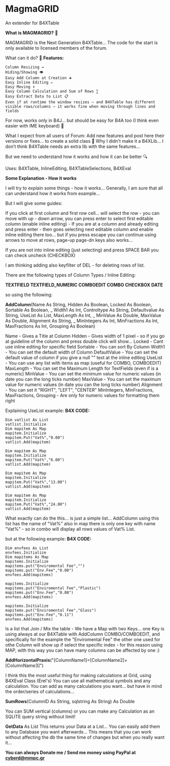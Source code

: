 # MagmaGRID
 An extender for B4XTable

**What is MAGMAGRID?** 🧩

MAGMAGRID is the Next Generation B4XTable... The code for the start is only available to licensed members of the forum.


What can it do? 🔧
**Features:**

    Column Resizing ↔
    Hiding/Showing 👁️
    Easy Add Column at Creation ➕
    Easy Inline Editing ✏️
    Easy Moving ⬍
    Easy Column Calculation and Sum of Rows ∑
    Easy Extract Data to List 📋
    Even if at runtime the window resizes — and B4XTable has different visible rows/columns — it works fine when moving through lines and fields


For now, works only in B4J... but should be easy for B4A too (I think even easier with IME keyboard) 📱


What I expect from all users of Forum:
Add new features and post here their versions or fixes... to create a solid class 💪
Why I didn’t make it a B4XLib... I don’t think B4XTable needs an extra lib with the same features...


But we need to understand how it works and how it can be better 🔍

Uses: B4XTable, InlineEditing, B4XTableSelections, B4XEval

**Some Explanation - How it works**

I will try to explain some things - how it works... Generally, I am sure that all can understand how it works from example...

But I will give some guides:

If you click at first column and first row cell... will select the row - you can move with up - down arrow, you can press enter to select first editable column (enable inline editing) - If you are at a column and already editing and press enter - then goes selecting next editable column and enable inline editing there too... but if you press escape you can continue using arrows to move at rows, page-up page-dn keys also works...

If you are not into inline editing (just selecting) and press SPACE BAR you can check uncheck (CHECKBOX)

I am thinking adding also keyfilter of DEL - for deleting rows of list.

There are the following types of Column Types / Inline Editing:

**TEXTFIELD
TEXTFIELD_NUMERIC
COMBOEDIT
COMBO
CHECKBOX
DATE**

so using the following:

**AddColumn**(Name As String, Hidden As Boolean, Locked As Boolean, Sortable As Boolean, _
Width1 As Int, Controltype As String, Defaultvalue As String, UseList As List, MaxLength As Int, _
MinValue As Double, MaxValue As Double, Alignment As String, _
MinIntegers As Int, MinFractions As Int, MaxFractions As Int, Grouping As Boolean)

Name - Gives a Title at Column
Hidden - Gives width of 1 pixel - so if you go at guideline of the column and press double click will show...
Locked - Cant use inline editing for specific field
Sortable - You can sort By Column
Width1 - You can set the default width of Column
DefaultValue - You can set the default value of column if you give a null "" text at the inline editing
UseList - You can use any list with items as map (useful for COMBO, COMBOEDIT)
MaxLength - You can set the Maximum Length for TextFields (even if is a numeric)
MinValue - You can set the minimum value for numeric values (in date you can the long ticks number)
MaxValue - You can set the maximum value for numeric values (in date you can the long ticks number)
Alignment - You can set it "RIGHT", "LEFT", "CENTER"
MinIntegers, MinFractions, MaxFractions, Grouping - Are only for numeric values for formatting them right

Explaining UseList example:
**B4X CODE:**

    Dim vatlist As List
    vatlist.Initialize
    Dim mapitem As Map
    mapitem.Initialize
    mapitem.Put("Vat%","0.00")
    vatlist.Add(mapitem)
 
    Dim mapitem As Map
    mapitem.Initialize
    mapitem.Put("Vat%","6.00")
    vatlist.Add(mapitem)
 
    Dim mapitem As Map
    mapitem.Initialize
    mapitem.Put("Vat%","13.00")
    vatlist.Add(mapitem)
 
    Dim mapitem As Map
    mapitem.Initialize
    mapitem.Put("Vat%","24.00")
    vatlist.Add(mapitem)


What exactly can do the this... is just a simple list...
AddColumn using this list has the name of "Vat%" also in map there is only one key with name "Vat%" - so in combo will display all rows values of Vat% List.

but at the following example:
**B4X CODE:**

    Dim envfees As List
    envfees.Initialize
    Dim mapitems As Map
    mapitems.Initialize
    mapitems.put("Enviromental Fee","")
    mapitems.put("Env.Fee","0.00")
    envfees.Add(mapitems)

    mapitems.Initialize
    mapitems.put("Enviromental Fee","Plastic")
    mapitems.put("Env.Fee","0.08")
    envfees.Add(mapitems)

    mapitems.Initialize
    mapitems.put("Enviromental Fee","Glass")
    mapitems.put("Env.Fee","0.11")
    envfees.Add(mapitems)


Is a list that Join / Mix the table - We have a Map with two Keys... one Key is using always at our B4XTable with AddColumn COMBO/COMBOEDIT, and specifically for the example the "Enviromental Fee" the other one used for othe Column will show up if select the specific index - for this reason using MAP, with this way you can have many columns can be affected by one :)

**AddHorizontalPraxis**("[ColumnName1]=[ColumnName2]+[ColumnName3]")

I think this the most useful thing for making calculations at Grid, using B4XEval Class (Erel's)
You can use all mathematical symbols and any calculation. You can add as many calculations you want... but have in mind the order/series of calculations...


**SumRows**(ColumnID As String, sqlstring As String) As Double

You can SUM vertical (columns) or you can make any Calculation as an SQLITE query string without limit!


**GetData** As List
This returns your Data at a List... You can easily add them to any Database you want afterwards... This means that you can work without affecting the db the same time of changes but when you really want it...
 

**You can always Donate me / Send me money using PayPal at cyberd@mmpc.gr**
